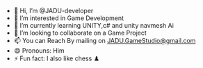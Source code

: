 - 👋 Hi, I’m @JADU-developer
- 👀 I’m interested in Game Development 
- 🌱 I’m currently learning UNITY,c# and unity navmesh Ai
- 💞️ I’m looking to collaborate on a Game Project
- 📫 You can Reach By mailing on JADU.GameStudio@gmail.com 
- 😄 Pronouns: Him
- ⚡ Fun fact: I also like chess ♟️ 

